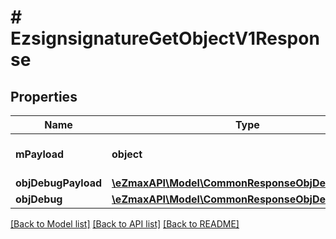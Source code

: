 # # EzsignsignatureGetObjectV1Response

## Properties

Name | Type | Description | Notes
------------ | ------------- | ------------- | -------------
**mPayload** | **object** | Payload for the /1/object/ezsignsignature/getObject API Request | 
**objDebugPayload** | [**\eZmaxAPI\Model\CommonResponseObjDebugPayload**](CommonResponseObjDebugPayload.md) |  | [optional] 
**objDebug** | [**\eZmaxAPI\Model\CommonResponseObjDebug**](CommonResponseObjDebug.md) |  | [optional] 

[[Back to Model list]](../../README.md#documentation-for-models) [[Back to API list]](../../README.md#documentation-for-api-endpoints) [[Back to README]](../../README.md)


